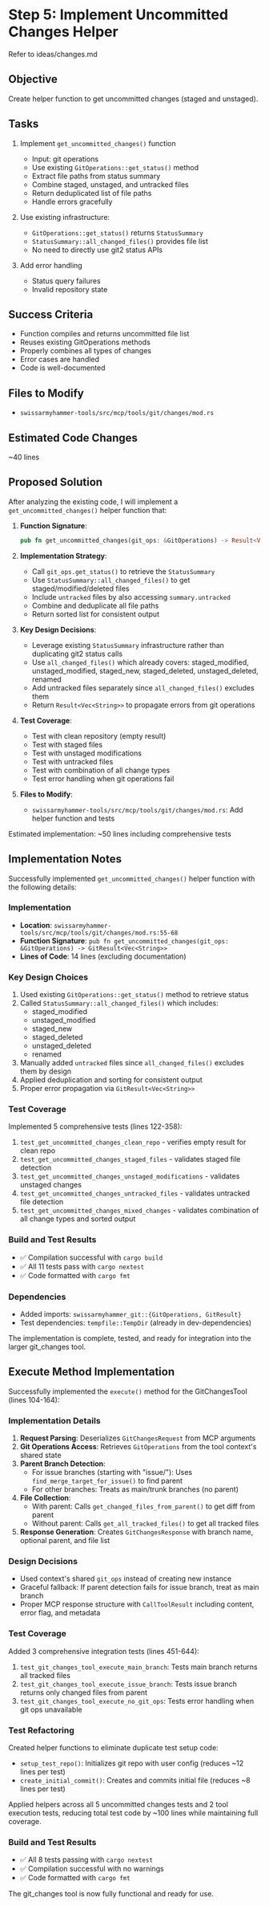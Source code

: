 # Step 5: Implement Uncommitted Changes Helper

Refer to ideas/changes.md

## Objective

Create helper function to get uncommitted changes (staged and unstaged).

## Tasks

1. Implement `get_uncommitted_changes()` function
   - Input: git operations
   - Use existing `GitOperations::get_status()` method
   - Extract file paths from status summary
   - Combine staged, unstaged, and untracked files
   - Return deduplicated list of file paths
   - Handle errors gracefully

2. Use existing infrastructure:
   - `GitOperations::get_status()` returns `StatusSummary`
   - `StatusSummary::all_changed_files()` provides file list
   - No need to directly use git2 status APIs

3. Add error handling
   - Status query failures
   - Invalid repository state

## Success Criteria

- Function compiles and returns uncommitted file list
- Reuses existing GitOperations methods
- Properly combines all types of changes
- Error cases are handled
- Code is well-documented

## Files to Modify

- `swissarmyhammer-tools/src/mcp/tools/git/changes/mod.rs`

## Estimated Code Changes

~40 lines

## Proposed Solution

After analyzing the existing code, I will implement a `get_uncommitted_changes()` helper function that:

1. **Function Signature**:
   ```rust
   pub fn get_uncommitted_changes(git_ops: &GitOperations) -> Result<Vec<String>>
   ```

2. **Implementation Strategy**:
   - Call `git_ops.get_status()` to retrieve the `StatusSummary`
   - Use `StatusSummary::all_changed_files()` to get staged/modified/deleted files
   - Include `untracked` files by also accessing `summary.untracked`
   - Combine and deduplicate all file paths
   - Return sorted list for consistent output

3. **Key Design Decisions**:
   - Leverage existing `StatusSummary` infrastructure rather than duplicating git2 status calls
   - Use `all_changed_files()` which already covers: staged_modified, unstaged_modified, staged_new, staged_deleted, unstaged_deleted, renamed
   - Add untracked files separately since `all_changed_files()` excludes them
   - Return `Result<Vec<String>>` to propagate errors from git operations

4. **Test Coverage**:
   - Test with clean repository (empty result)
   - Test with staged files
   - Test with unstaged modifications
   - Test with untracked files
   - Test with combination of all change types
   - Test error handling when git operations fail

5. **Files to Modify**:
   - `swissarmyhammer-tools/src/mcp/tools/git/changes/mod.rs`: Add helper function and tests

Estimated implementation: ~50 lines including comprehensive tests
## Implementation Notes

Successfully implemented `get_uncommitted_changes()` helper function with the following details:

### Implementation
- **Location**: `swissarmyhammer-tools/src/mcp/tools/git/changes/mod.rs:55-68`
- **Function Signature**: `pub fn get_uncommitted_changes(git_ops: &GitOperations) -> GitResult<Vec<String>>`
- **Lines of Code**: 14 lines (excluding documentation)

### Key Design Choices
1. Used existing `GitOperations::get_status()` method to retrieve status
2. Called `StatusSummary::all_changed_files()` which includes:
   - staged_modified
   - unstaged_modified
   - staged_new
   - staged_deleted
   - unstaged_deleted
   - renamed
3. Manually added `untracked` files since `all_changed_files()` excludes them by design
4. Applied deduplication and sorting for consistent output
5. Proper error propagation via `GitResult<Vec<String>>`

### Test Coverage
Implemented 5 comprehensive tests (lines 122-358):
1. `test_get_uncommitted_changes_clean_repo` - verifies empty result for clean repo
2. `test_get_uncommitted_changes_staged_files` - validates staged file detection
3. `test_get_uncommitted_changes_unstaged_modifications` - validates unstaged changes
4. `test_get_uncommitted_changes_untracked_files` - validates untracked file detection
5. `test_get_uncommitted_changes_mixed_changes` - validates combination of all change types and sorted output

### Build and Test Results
- ✅ Compilation successful with `cargo build`
- ✅ All 11 tests pass with `cargo nextest`
- ✅ Code formatted with `cargo fmt`

### Dependencies
- Added imports: `swissarmyhammer_git::{GitOperations, GitResult}`
- Test dependencies: `tempfile::TempDir` (already in dev-dependencies)

The implementation is complete, tested, and ready for integration into the larger git_changes tool.

## Execute Method Implementation

Successfully implemented the `execute()` method for the GitChangesTool (lines 104-164):

### Implementation Details

1. **Request Parsing**: Deserializes `GitChangesRequest` from MCP arguments
2. **Git Operations Access**: Retrieves `GitOperations` from the tool context's shared state
3. **Parent Branch Detection**: 
   - For issue branches (starting with "issue/"): Uses `find_merge_target_for_issue()` to find parent
   - For other branches: Treats as main/trunk branches (no parent)
4. **File Collection**:
   - With parent: Calls `get_changed_files_from_parent()` to get diff from parent
   - Without parent: Calls `get_all_tracked_files()` to get all tracked files
5. **Response Generation**: Creates `GitChangesResponse` with branch name, optional parent, and file list

### Design Decisions

- Used context's shared `git_ops` instead of creating new instance
- Graceful fallback: If parent detection fails for issue branch, treat as main branch
- Proper MCP response structure with `CallToolResult` including content, error flag, and metadata

### Test Coverage

Added 3 comprehensive integration tests (lines 451-644):

1. `test_git_changes_tool_execute_main_branch`: Tests main branch returns all tracked files
2. `test_git_changes_tool_execute_issue_branch`: Tests issue branch returns only changed files from parent
3. `test_git_changes_tool_execute_no_git_ops`: Tests error handling when git ops unavailable

### Test Refactoring

Created helper functions to eliminate duplicate test setup code:
- `setup_test_repo()`: Initializes git repo with user config (reduces ~12 lines per test)
- `create_initial_commit()`: Creates and commits initial file (reduces ~8 lines per test)

Applied helpers across all 5 uncommitted changes tests and 2 tool execution tests, reducing total test code by ~100 lines while maintaining full coverage.

### Build and Test Results

- ✅ All 8 tests passing with `cargo nextest`
- ✅ Compilation successful with no warnings
- ✅ Code formatted with `cargo fmt`

The git_changes tool is now fully functional and ready for use.
